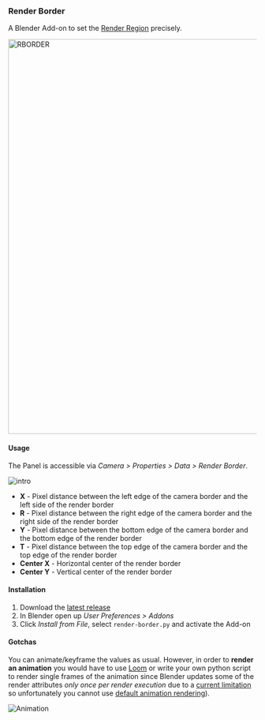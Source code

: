 ### Render Border

A Blender Add-on to set the [Render Region](https://docs.blender.org/manual/en/latest/editors/3dview/navigate/regions.html#render-region) precisely.

<img width="800" alt="RBORDER" src="https://user-images.githubusercontent.com/512368/122653937-75415b00-d148-11eb-8903-ae9fefa7cd5e.png">


#### Usage

The Panel is accessible via *Camera > Properties > Data > Render Border*.

![intro](https://user-images.githubusercontent.com/512368/122652262-2b537780-d13e-11eb-8a09-2ee2f1eb8635.gif)

 - **X** - Pixel distance between the left edge of the camera border and the left side of the render border
 - **R** - Pixel distance between the right edge of the camera border and the right side of the render border
 - **Y** - Pixel distance between the bottom edge of the camera border and the bottom edge of the render border
 - **T** - Pixel distance between the top edge of the camera border and the top edge of the render border
 - **Center X** - Horizontal center of the render border
 - **Center Y** - Vertical center of the render border

#### Installation

 1. Download the [latest release](https://github.com/p2or/blender-renderborder/releases)
 2. In Blender open up *User Preferences > Addons*
 3. Click *Install from File*, select `render-border.py` and activate the Add-on

#### Gotchas

You can animate/keyframe the values as usual. However, in order to **render an animation** you would have to use [Loom](https://github.com/p2or/blender-loom) or write your own python script to render single frames of the animation since Blender updates some of the render attributes *only once per render execution* due to a [current limitation](https://developer.blender.org/T47530) so unfortunately you cannot use [default animation rendering](https://docs.blender.org/manual/en/dev/render/output/render_panel.html)).
 
![Animation](https://i.stack.imgur.com/tCoxp.gif)







